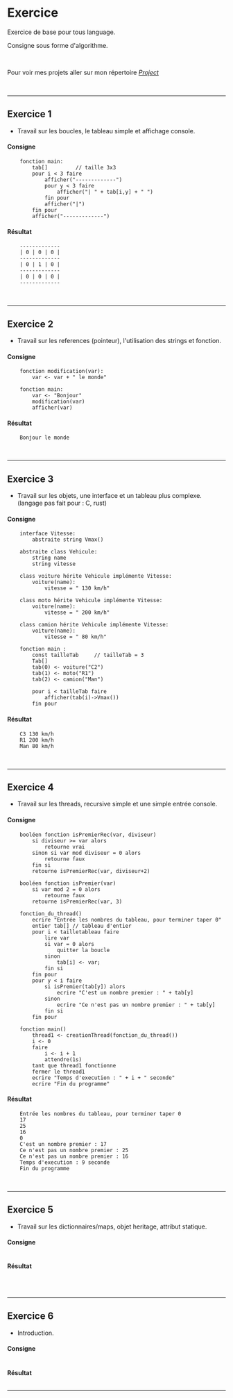 # Exercice
Exercice de base pour tous language.

Consigne sous forme d'algorithme.

</br>

Pour voir mes projets aller sur mon répertoire [*Project*](https://github.com/DorianBucc/Project)


</br>

---

## Exercice 1

- Travail sur les boucles, le tableau simple et affichage console.

#### Consigne

```
    fonction main:
        tab[]         // taille 3x3
        pour i < 3 faire
            afficher("-------------")
            pour y < 3 faire
                afficher("| " + tab[i,y] + " ")
            fin pour
            afficher("|")
        fin pour
        afficher("-------------")
```

#### Résultat

```
    -------------
    | 0 | 0 | 0 |
    -------------
    | 0 | 1 | 0 |
    -------------
    | 0 | 0 | 0 |
    -------------
```

</br>

---

## Exercice 2

- Travail sur les references (pointeur), l'utilisation des strings et fonction.
    
#### Consigne

```
    fonction modification(var):
        var <- var + " le monde"

    fonction main:
        var <- "Bonjour"
        modification(var)
        afficher(var)
```

#### Résultat

```
    Bonjour le monde
```

</br>

---

## Exercice 3

- Travail sur les objets, une interface et un tableau plus complexe. (langage pas fait pour : C, rust)

#### Consigne

```
    interface Vitesse:
        abstraite string Vmax()

    abstraite class Vehicule:
        string name
        string vitesse

    class voiture hérite Vehicule implémente Vitesse:
        voiture(name):
            vitesse = " 130 km/h"
    
    class moto hérite Vehicule implémente Vitesse:
        voiture(name):
            vitesse = " 200 km/h"
    
    class camion hérite Vehicule implémente Vitesse:
        voiture(name):
            vitesse = " 80 km/h"
    
    fonction main :
        const tailleTab     // tailleTab = 3
        Tab[]
        tab(0) <- voiture("C2")
        tab(1) <- moto("R1")
        tab(2) <- camion("Man")
        
        pour i < tailleTab faire
            afficher(tab(i)->Vmax())
        fin pour
```

#### Résultat

```
    C3 130 km/h
    R1 200 km/h
    Man 80 km/h
```

</br>

---

## Exercice 4

- Travail sur les threads, recursive simple et une simple entrée console.

#### Consigne

```
    booléen fonction isPremierRec(var, diviseur)
        si diviseur >= var alors
            retourne vrai
        sinon si var mod diviseur = 0 alors
            retourne faux
        fin si
        retourne isPremierRec(var, diviseur+2)
    
    booléen fonction isPremier(var)
        si var mod 2 = 0 alors
            retourne faux
        retourne isPremierRec(var, 3)

    fonction_du_thread()
        ecrire "Entrée les nombres du tableau, pour terminer taper 0"
        entier tab[] // tableau d'entier
        pour i < tailletableau faire
            lire var
            si var = 0 alors
                quitter la boucle
            sinon
                tab[i] <- var;
            fin si
        fin pour
        pour y < i faire
            si isPremier(tab[y]) alors
                ecrire "C'est un nombre premier : " + tab[y]
            sinon
                ecrire "Ce n'est pas un nombre premier : " + tab[y]
            fin si
        fin pour
    
    fonction main()
        thread1 <- creationThread(fonction_du_thread())
        i <- 0
        faire
            i <- i + 1
            attendre(1s)
        tant que thread1 fonctionne
        fermer le thread1
        ecrire "Temps d'execution : " + i + " seconde"
        ecrire "Fin du programme"

```

#### Résultat

```
    Entrée les nombres du tableau, pour terminer taper 0
    17
    25
    16
    0
    C'est un nombre premier : 17
    Ce n'est pas un nombre premier : 25
    Ce n'est pas un nombre premier : 16
    Temps d'execution : 9 seconde
    Fin du programme
```

</br>

---

## Exercice 5

- Travail sur les dictionnaires/maps, objet heritage, attribut statique.

#### Consigne

```
```

#### Résultat

```
```

</br>

---

## Exercice 6
- Introduction.

#### Consigne

```
```

#### Résultat

```
```

---
